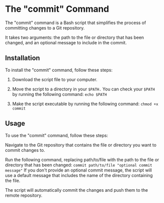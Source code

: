 # The "commit" Command

The "commit" command is a Bash script that simplifies the process of committing changes to a Git repository.

It takes two arguments: the path to the file or directory that has been changed, and an optional message to include in the commit.

## Installation

To install the "commit" command, follow these steps:

1. Download the script file to your computer.

2. Move the script to a directory in your ``` $PATH. ``` You can check your ```$PATH``` by running the following command: ```echo $PATH```

3. Make the script executable by running the following command: ``` chmod +x commit ```

## Usage

To use the "commit" command, follow these steps:

Navigate to the Git repository that contains the file or directory you want to commit changes to.

Run the following command, replacing path/to/file with the path to the file or directory that has been changed: ```commit path/to/file "optional commit message"``` If you don't provide an optional commit message, the script will use a default message that includes the name of the directory containing the file.

The script will automatically commit the changes and push them to the remote repository.

